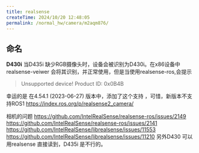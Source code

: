 ```yaml
---
title: realsense
createTime: 2024/10/20 12:48:05
permalink: /normal_hw/camera/m2aqm876/
---
```


## 命名

**D430i**
当D435i 缺少RGB摄像头时，设备会被识别为D430i。在x86设备中 realsense-veiwer 会将其识别，并正常使用，但是当使用realsense-ros,会提示
> Unsupported device! Product ID: 0x0B4B


幸运的是 在4.54.1 (2023-06-27) 版本中，添加了这个支持 ，可惜，新版本不支持ROS1
https://index.ros.org/p/realsense2_camera/

相机的问题
https://github.com/IntelRealSense/realsense-ros/issues/2149
https://github.com/IntelRealSense/realsense-ros/issues/2141
https://github.com/IntelRealSense/librealsense/issues/11553
https://github.com/IntelRealSense/librealsense/issues/11210
另外D430 可以用realsense 直接读到，D435i 是不行的。
